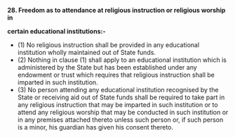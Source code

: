 **28. Freedom as to attendance at religious instruction or religious worship in**

**certain educational institutions:-**
- (1) No religious instruction shall be provided in any educational institution wholly maintained out of State funds. 
- (2) Nothing in clause (1) shall apply to an educational institution which is administered by the State but has been established under any endowment or trust which requires that religious instruction shall be imparted in such institution.
- (3) No person attending any educational institution recognised by the State or receiving aid out of State funds shall be required to take part in any religious instruction that may be imparted in such institution or to attend any religious worship that may be conducted in such institution or in any premises attached thereto unless such person or, if such person is a minor, his guardian has given his consent thereto.